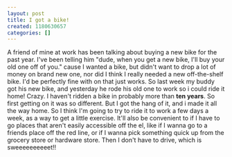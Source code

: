 ```yaml
---
layout: post
title: I got a bike!
created: 1180630657
categories: []
---
```

A friend of mine at work has been talking about buying a new bike for the past year. I've been telling him "dude, when you get a new bike, I'll buy your old one off of you." cause I wanted a bike, but didn't want to drop a lot of money on brand new one, nor did I think I really needed a new off-the-shelf bike. I'd be perfectly fine with on that just works. So last week my buddy got his new bike, and yesterday he rode his old one to work so i could ride it home! Crazy. I haven't ridden a bike in probably more than <strong>ten years</strong>. So first getting on it was so different. But I got the hang of it, and i made it all the way home. So I think I'm going to try to ride it to work a few days a week, as a way to get a little exercise. It'll also be convenient to if I have to go places that aren't easily accessible off the el, like if I wanna go to a friends place off the red line, or if I wanna pick something quick up from the grocery store or hardware store. Then I don't have to drive, which is sweeeeeeeeeet!!

